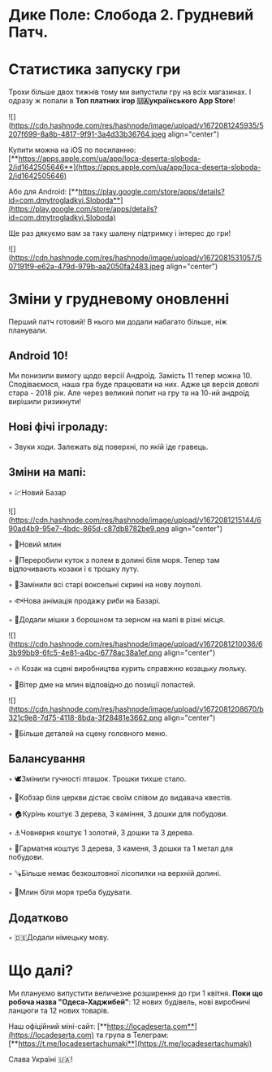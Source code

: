 # Дике Поле: Слобода 2. Грудневий Патч.

# Статистика запуску гри

Трохи більше двох тижнів тому ми випустили гру на всіх магазинах. І одразу ж попали в **Топ платних ігор 🇺🇦українського App Store**!

![](https://cdn.hashnode.com/res/hashnode/image/upload/v1672081245935/5207f699-8a8b-4817-9f91-3a4d33b36764.jpeg align="center")

Купити можна на iOS по посиланню: [**https://apps.apple.com/ua/app/loca-deserta-sloboda-2/id1642505646**](https://apps.apple.com/ua/app/loca-deserta-sloboda-2/id1642505646)

Або для Android: [**https://play.google.com/store/apps/details?id=com.dmytrogladkyi.Sloboda**](https://play.google.com/store/apps/details?id=com.dmytrogladkyi.Sloboda)

Ще раз дякуємо вам за таку шалену підтримку і інтерес до гри!

![](https://cdn.hashnode.com/res/hashnode/image/upload/v1672081531057/507191f9-e62a-479d-979b-aa2050fa2483.jpeg align="center")

# Зміни у грудневому оновленні

Перший патч готовий! В нього ми додали набагато більше, ніж планували.

## Android 10!

Ми понизили вимогу щодо версії Андроїд. Замість 11 тепер можна 10. Сподіваємося, наша гра буде працювати на них. Адже ця версія доволі стара - 2018 рік. Але через великий попит на гру та на 10-ий андроїд вирішили ризикнути!

## **Нові фічі ігроладу:**

◦ Звуки ходи. Залежать від поверхні, по якій іде гравець.

## **Зміни на мапі:**

◦ 💹Новий Базар

![](https://cdn.hashnode.com/res/hashnode/image/upload/v1672081215144/690ad4b9-95e7-4bdc-865d-c87db8782be9.png align="center")

◦ 🎡Новий млин

◦ 🌊Переробили куток з полем в долині біля моря. Тепер там відпочивають козаки і є трошку луту.

◦ 🎁Замінили всі старі воксельні скрині на нову лоуполі.

◦ 🐟Нова анімація продажу риби на Базарі.

◦ 👝Додали мішки з борошном та зерном на мапі в різні місця.

![](https://cdn.hashnode.com/res/hashnode/image/upload/v1672081210036/63b99bb9-6fc5-4e81-a4bc-6778ac38a1ef.png align="center")

◦ 🔥 Козак на сцені виробництва курить справжню козацьку люльку.

◦ 💨Вітер дме на млин відповідно до позиції лопастей.

![](https://cdn.hashnode.com/res/hashnode/image/upload/v1672081208670/b321c9e8-7d75-4118-8bda-3f28481e3662.png align="center")

◦ 🏉Більше деталей на сцену головного меню.

## **Балансування**

◦ 🕊️Змінили гучності пташок. Трошки тихше стало.

◦ 🎤Кобзар біля церкви дістає своїм співом до видавача квестів.

◦ 🏠Курінь коштує 3 дерева, 3 каміння, 3 дошки для побудови.

◦ ⚓️Човнярня коштує 1 золотий, 3 дошки та 3 дерева.

◦ 🔫Гарматня коштує 3 дерева, 3 каменя, 3 дошки та 1 метал для побудови.

◦ 🪚Більше немає безкоштовної лісопилки на верхній долині.

◦ 🛞Млин біля моря треба будувати.

## **Додатково**

◦ 🇩🇪Додали німецьку мову.

# **Що далі?**

Ми плануємо випустити величезне розширення до гри 1 квітня. **Поки що робоча назва "Одеса-Хаджибей"**: 12 нових будівель, нові виробничі ланцюги та 12 нових товарів.

Наш офіційний міні-сайт: [**https://locadeserta.com**](https://locadeserta.com) та група в Телеграм: [**https://t.me/locadesertachumaki**](https://t.me/locadesertachumaki)

Слава Україні 🇺🇦!
